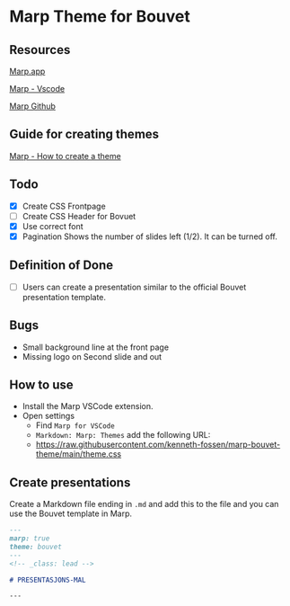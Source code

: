 # Marp Theme for Bouvet

## Resources

[Marp.app](https://marp.app)

[Marp - Vscode](https://marketplace.visualstudio.com/items?itemName=marp-team.marp-vscode)

[Marp Github](https://github.com/marp-team/marp)

## Guide for creating themes

[Marp - How to create a theme](https://github.com/marp-team/marp/discussions/115)

## Todo

- [x] Create CSS Frontpage
- [ ] Create CSS Header for Bovuet
- [x] Use correct font
- [x] Pagination
  Shows the number of slides left (1/2). It can be turned off.

## Definition of Done

- [ ] Users can create a presentation similar to the official Bouvet presentation template.

## Bugs

- Small background line at the front page
- Missing logo on Second slide and out

## How to use

- Install the Marp VSCode extension.
- Open settings
  - Find `Marp for VSCode`
  - `Markdown: Marp: Themes` add the following URL:
  - https://raw.githubusercontent.com/kenneth-fossen/marp-bouvet-theme/main/theme.css

## Create presentations

Create a Markdown file ending in `.md` and add this to the file and you can use the Bouvet template in Marp.

```markdown
---
marp: true
theme: bouvet
---
<!-- _class: lead -->

# PRESENTASJONS-MAL

---
```